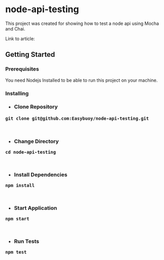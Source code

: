 # node-api-testing
This project was created for showing how to test a node api using Mocha and Chai.

Link to article: 

## Getting Started

<h3>Prerequisites</h3>
You need Nodejs Installed to be able to run this project on your machine.

<h3>Installing<h3>
<ul><li>Clone Repository</li></ul>
<pre><code>git clone git@github.com:Easybuoy/node-api-testing.git</code> </pre>
<br>

<ul><li>Change Directory</li></ul>
<pre><code>cd node-api-testing</code></pre>
<br>

<ul><li>Install Dependencies</li></ul>
<pre><code>npm install</code></pre>
<br>

<ul><li>Start Application</li></ul>
<pre><code>npm start</code></pre>
<br>

<ul><li>Run Tests</li></ul>
<pre><code>npm test</code></pre>
<br>